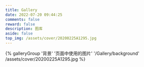 ```yaml
---
title: Gallery
date: 2022-07-20 09:44:25
comments: false
reward: false
description: 图库
aside: false
top_img: /assets/cover/20200225A1295.jpg
---
```


{% galleryGroup '背景' '页面中使用的图片' '/Gallery/background' /assets/cover/20200225A1295.jpg %}
